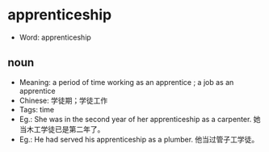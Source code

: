 # apprenticeship

- Word: apprenticeship

## noun

- Meaning: a period of time working as an apprentice ; a job as an apprentice
- Chinese: 学徒期；学徒工作
- Tags: time
- Eg.: She was in the second year of her apprenticeship as a carpenter. 她当木工学徒已是第二年了。
- Eg.: He had served his apprenticeship as a plumber. 他当过管子工学徒。

